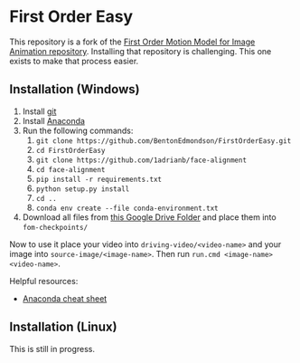 # First Order Easy

This repository is a fork of the [First Order Motion Model for Image Animation repository](https://github.com/AliaksandrSiarohin/first-order-model). Installing that repository is challenging. This one exists to make that process easier.

## Installation (Windows)

1. Install [git](https://git-scm.com/downloads)
1. Install [Anaconda](https://www.anaconda.com/products/individual)
1. Run the following commands:
    1. `git clone https://github.com/BentonEdmondson/FirstOrderEasy.git`
    1. `cd FirstOrderEasy`
    1. `git clone https://github.com/1adrianb/face-alignment`
    1. `cd face-alignment`
    1. `pip install -r requirements.txt`
    1. `python setup.py install`
    1. `cd ..`
    1. `conda env create --file conda-environment.txt`
1. Download all files from [this Google Drive Folder](https://drive.google.com/drive/folders/1PyQJmkdCsAkOYwUyaj_l-l0as-iLDgeH) and place them into `fom-checkpoints/`

Now to use it place your video into `driving-video/<video-name>` and your image into `source-image/<image-name>`. Then run `run.cmd <image-name> <video-name>`.

Helpful resources:
* [Anaconda cheat sheet](https://docs.conda.io/projects/conda/en/4.6.0/_downloads/52a95608c49671267e40c689e0bc00ca/conda-cheatsheet.pdf)

## Installation (Linux)

This is still in progress.